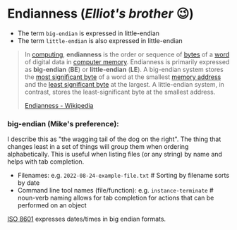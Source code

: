 # Endianness (*Elliot's brother* 😉)

- The term `big-endian` is expressed in little-endian
- The term `little-endian` is also expressed in little-endian

> In [computing](https://en.wikipedia.org/wiki/Computing "Computing"), **endianness** is the order or sequence of [bytes](https://en.wikipedia.org/wiki/Byte "Byte") of a [word](https://en.wikipedia.org/wiki/Word_(data_type) "Word (data type)") of digital data in [computer memory](https://en.wikipedia.org/wiki/Computer_memory "Computer memory"). Endianness is primarily expressed as **big-endian** (**BE**) or **little-endian** (**LE**). A big-endian system stores the [most significant byte](https://en.wikipedia.org/wiki/Most_significant_byte "Most significant byte") of a word at the smallest [memory address](https://en.wikipedia.org/wiki/Memory_address "Memory address") and the [least significant byte](https://en.wikipedia.org/wiki/Least_significant_byte "Least significant byte") at the largest. A little-endian system, in contrast, stores the least-significant byte at the smallest address.
> 
> [Endianness - Wikipedia](https://en.wikipedia.org/wiki/Endianness)

### big-endian (Mike's preference):

I describe this as "the wagging tail of the dog on the right". The thing that changes least in a set of things will group them when ordering alphabetically. This is useful when listing files (or any string) by name and helps with tab completion.

- Filenames:   e.g.  `2022-08-24-example-file.txt`  # Sorting by filename sorts by date
- Command line tool names (file/function): e.g. `instance-terminate` # noun-verb naming allows for tab completion for actions that can be performed on an object

[ISO 8601](https://en.wikipedia.org/wiki/ISO_8601) expresses dates/times in big endian formats.

